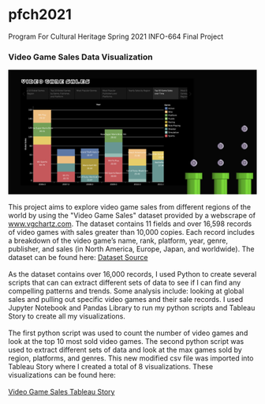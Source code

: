 # pfch2021
Program For Cultural Heritage Spring 2021 INFO-664 Final Project
<h3>Video Game Sales Data Visualization</h3>

 <img src="https://raw.githubusercontent.com/jliu52-pratt/pfch2021/main/vgsales_banner1.jpg">

<p>This project aims to explore video game sales from different regions of the world by using the "Video Game Sales" dataset provided by a webscrape of <a href="www.vgchartz.com">www.vgchartz.com</a>.  The dataset contains 11 fields and over 16,598 records of video games with sales greater than 10,000 copies. Each record includes a breakdown of the video game’s name, rank, platform, year, genre, publisher, and sales (in North America, Europe, Japan, and worldwide). The dataset can be found here: <a href="https://github.com/GregorUT/vgchartzScrape">Dataset Source</a>
<br><br> As the dataset contains over 16,000 records, I used Python to create several scripts that can can extract different sets of data to see if I can find any compelling patterns and trends. Some analysis include: looking at global sales and pulling out specific video games and their sale records. I used Jupyter Notebook and Pandas Library to run my python scripts and Tableau Story to create all my visualizations. <br><br>The first python script was used to count the number of video games and look at the top 10 most sold video games. The second python script was used to extract different sets of data and look at the max games sold by region, platforms, and genres. This new modified csv file was imported into Tableau Story where I created a total of 8 visualizations. These visualizations can be found here: <br><br><a href="https://public.tableau.com/views/publisherplatform/VideoGameSales?:language=en&:display_count=y&:origin=viz_share_link">Video Game Sales Tableau Story</a></p>
